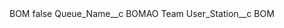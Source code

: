 <?xml version="1.0" encoding="UTF-8"?>
<CustomMetadata xmlns="http://soap.sforce.com/2006/04/metadata" xmlns:xsi="http://www.w3.org/2001/XMLSchema-instance" xmlns:xsd="http://www.w3.org/2001/XMLSchema">
    <label>BOM</label>
    <protected>false</protected>
    <values>
        <field>Queue_Name__c</field>
        <value xsi:type="xsd:string">BOMAO Team</value>
    </values>
    <values>
        <field>User_Station__c</field>
        <value xsi:type="xsd:string">BOM</value>
    </values>
</CustomMetadata>
